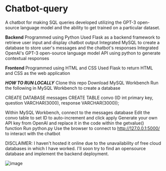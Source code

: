 # Chatbot-query
A chatbot for making SQL queries developed utilizing the GPT-3 open-source language model and the ability to get trained on a particular dataset.

**Backend**
Programmed using Python
Used Flask as a backend framework to retrieve user input and display chatbot output
Integrated MySQL to create a database to store user's messages and the chatbot's responses
Integrated OpenAI's GPT-3 open-source language model API using python to generate contextual responses

**Frontend**
Programmed using HTML and CSS
Used Flask to return HTML and CSS as the web application

***HOW TO RUN LOCALLY***
Clone this repo
Download MySQL Workbench
Run the following in MySQL Workbench to create a database

CREATE DATABASE messages
CREATE TABLE convo (ID int primary key, question VARCHAR(3000), response VARCHAR(3000));

Within MySQL Workbench, connect to the messages database
Edit the convo table to set ID to auto-increment and click apply
Generate your own API key from OpenAI and replace it in the code within the getvalue() function
Run python.py
Use the browser to connect to http://127.0.0.1:5000/ to interact with the chatbot


DISCLAIMER: I haven't hosted it online due to the unavailability of free cloud databases in which I have worked. I'll soon try to find an opensource database and implement the backend deployment.


![image](https://github.com/mishra169/Chatbot-query/assets/104723673/e3b25976-a8b9-4a12-be9c-f071d9e8a968)

